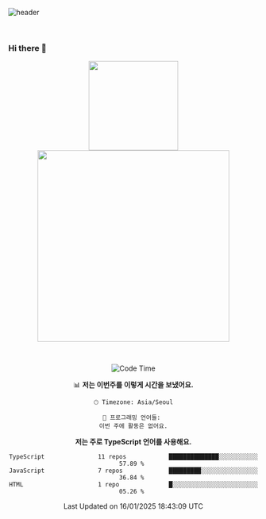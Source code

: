 ![header](https://capsule-render.vercel.app/api?type=waving&amp;color=timeGradient&amp;height=300&amp;section=header&amp;animation=fadeIn&amp;fontSize=55&amp;fontAlignY=40&amp;text=thornewater%20Github&amp;descSize=30)

<br>


### Hi there 👋

<div align="center">
   <p display="inline">
    <a href="https://github.com/thornewater">
     <img height="180" src="https://github-readme-stats.vercel.app/api?username=thornewater&theme=radical&show_icons=true" />
     <img width="386" src="https://github-readme-stats.vercel.app/api/top-langs/?username=thornewater&layout=compact&theme=radical&show_icons=true" />
    </a>
  </p>





<br>


<!--START_SECTION:waka-->
![Code Time](http://img.shields.io/badge/Code%20Time-436%20hrs%2018%20mins-blue)

📊 **저는 이번주를 이렇게 시간을 보냈어요.** 

```text
🕑︎ Timezone: Asia/Seoul

💬 프로그래밍 언어들: 
이번 주에 활동은 없어요.
```

**저는 주로 TypeScript 언어를 사용해요.** 

```text
TypeScript               11 repos            ██████████████░░░░░░░░░░░   57.89 % 
JavaScript               7 repos             █████████░░░░░░░░░░░░░░░░   36.84 % 
HTML                     1 repo              █░░░░░░░░░░░░░░░░░░░░░░░░   05.26 % 
```




 Last Updated on 16/01/2025 18:43:09 UTC
<!--END_SECTION:waka-->


<!--
**thornewater/thornewater** is a ✨ _special_ ✨ repository because its `README.md` (this file) appears on your GitHub profile.

Here are some ideas to get you started:

- 🔭 I’m currently working on ...
- 🌱 I’m currently learning ...
- 👯 I’m looking to collaborate on ...
- 🤔 I’m looking for help with ...
- 💬 Ask me about ...
- 📫 How to reach me: ...
- 😄 Pronouns: ...
- ⚡ Fun fact: ...
-->
